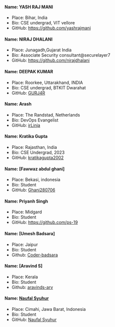 #### Name: YASH RAJ MANI
- Place: Bihar, India
- Bio: CSE undergrad, VIT vellore
- GitHub: https://github.com/yashrajmani


#### Name: NIRAJ DHALANI
- Place: Junagadh,Gujarat India
- Bio: Associate Security consultant@securelayer7
- GitHub: https://github.com/nirajdhalani


#### Name: DEEPAK KUMAR
- Place: Roorkee, Uttarakhand, INDIA
- Bio: CSE undergrad, BTKIT Dwarahat
- GitHub: [GURJ4R](https://github.com/GURJ4R)

#### Name: Arash
- Place: The Randstad, Netherlands
- Bio: DevOps Evangelist
- GitHub: [irLinja](https://github.com/irLinja)

#### Name: Kratika Gupta
- Place: Rajasthan, India
- Bio: CSE Undergrad, 2023
- GitHub: [kratikagupta2002](https://github.com/kratikagupta2002)


#### Name: [Fawwaz abdul ghani]
- Place: Bekasi, indonesia
- Bio: Student
- GitHub: [Ghani280706](https://github.com/Ghani280706)


#### Name: Priyanh Singh
- Place: Midgard
- Bio: Student
- GitHub: https://github.com/ps-19


#### Name: [Umesh Badsara]
-  Place: Jaipur 
-  Bio: Student 
-  Github: [Coder-badsara](https://github.com/Coder-badsara)

#### Name: [Aravind S]
-  Place: Kerala
-  Bio: Student 
-  Github: [aravinds-arv](https://github.com/aravinds-arv)

#### Name: [Naufal Syuhur](https://github.com/naufal0911)
- Place: Cimahi, Jawa Barat, Indonesia
- Bio: Student
- GitHub: [Naufal Syuhur](https://github.com/naufal0911)

